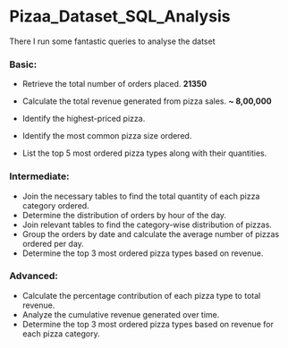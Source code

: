 # Pizaa_Dataset_SQL_Analysis

There I run some fantastic queries to analyse the datset 

### Basic:
  - Retrieve the total number of orders placed.
     **21350**
  - Calculate the total revenue generated from pizza sales.
      **~ 8,00,000**
    
  - Identify the highest-priced pizza.
    
  - Identify the most common pizza size ordered.
    
  - List the top 5 most ordered pizza types along with their quantities.


### Intermediate:
  - Join the necessary tables to find the total quantity of each pizza category ordered.
  - Determine the distribution of orders by hour of the day.
  - Join relevant tables to find the category-wise distribution of pizzas.
  - Group the orders by date and calculate the average number of pizzas ordered per day.
  - Determine the top 3 most ordered pizza types based on revenue.

### Advanced:
  - Calculate the percentage contribution of each pizza type to total revenue.
  - Analyze the cumulative revenue generated over time.
  - Determine the top 3 most ordered pizza types based on revenue for each pizza category.
